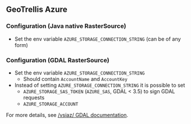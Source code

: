## GeoTrellis Azure

### Configuration (Java native RasterSource)

* Set the env variable `AZURE_STORAGE_CONNECTION_STRING` (can be of any form) 

### Configuration (GDAL RasterSource)

* Set the env variable `AZURE_STORAGE_CONNECTION_STRING`
  * Should contain `AccountName` and `AccountKey`
* Instead of setting `AZURE_STORAGE_CONNECTION_STRING` it is possible to set 
  * `AZURE_STORAGE_SAS_TOKEN` (`AZURE_SAS`, GDAL < 3.5) to sign GDAL requests
  * `AZURE_STORAGE_ACCOUNT`

For more details, see [/vsiaz/ GDAL documentation](https://gdal.org/user/virtual_file_systems.html#vsiaz-microsoft-azure-blob-files).